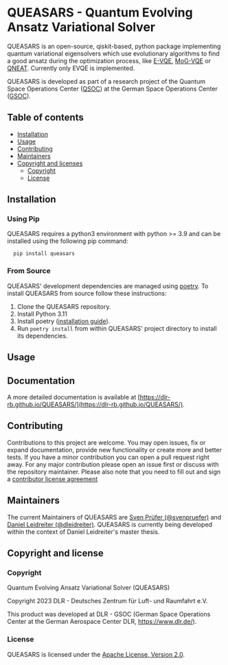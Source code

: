 # QUEASARS - Quantum Evolving Ansatz Variational Solver

QUEASARS is an open-source, qiskit-based, python package implementing quantum variational eigensolvers which use evolutionary algorithms to find a good ansatz during the optimization process, like [E-VQE](https://arxiv.org/abs/1910.09694), [MoG-VQE](https://arxiv.org/abs/2007.04424) or [QNEAT](https://arxiv.org/abs/2304.06981).
Currently only EVQE is implemented.

QUEASARS is developed as part of a research project of the Quantum Space Operations Center ([QSOC](https://qsoc.space)) at the German Space Operations Center ([GSOC](https://www.dlr.de/en/research-and-transfer/projects-and-missions/iss/the-german-space-operations-center)).

Table of contents
-----------------

- [Installation](#installation)
- [Usage](#usage)
- [Contributing](#contributing)
- [Maintainers](#maintainers)
- [Copyright and licenses](#copyright-and-licenses)
  - [Copyright](#copyright)
  - [License](#license)

Installation
------------

### Using Pip

QUEASARS requires a python3 environment with python >= 3.9 and can be installed using the following pip command:

      pip install queasars

### From Source

QUEASARS' development dependencies are managed using [poetry](https://github.com/python-poetry/poetry).
To install QUEASARS from source follow these instructions:

1. Clone the QUEASARS repository.
2. Install Python 3.11
3. Install poetry ([installation guide](https://python-poetry.org/docs/#installing-with-pipx)).
4. Run `poetry install` from within QUEASARS' project directory to install its dependencies.


Usage
-----

Documentation
-------------

A more detailed documentation is available at [https://dlr-rb.github.io/QUEASARS/](https://dlr-rb.github.io/QUEASARS/).

Contributing
------------

Contributions to this project are welcome. You may open issues, fix or expand documentation, provide new functionality or create more and better tests. If you have a minor contribution you can open a pull request right away. For any major contribution please open an issue first or discuss with the repository maintainer. Please also note that you need to fill out and sign a [contributor license agreement](DLR%20Individual%20Contributor%20License%20Agreement.pdf)

Maintainers
-----------

The current Maintainers of QUEASARS are [Sven Prüfer (@svenpruefer)](https://github.com/svenpruefer) and [Daniel Leidreiter (@dleidreiter)](https://github.com/dleidreiter).
QUEASARS is currently being developed within the context of Daniel Leidreiter's master thesis.

Copyright and license
---------------------

### Copyright

Quantum Evolving Ansatz Variational Solver (QUEASARS)

Copyright 2023 DLR - Deutsches Zentrum für Luft- und Raumfahrt e.V.

This product was developed at DLR - GSOC (German Space Operations Center at the German Aerospace Center DLR, https://www.dlr.de/).

### License

QUEASARS is licensed under the [Apache License, Version 2.0](LICENSE.txt).